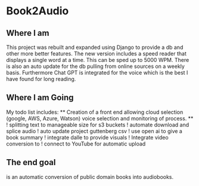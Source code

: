 # Book2Audio

## Where I am 

This project was rebuilt and expanded using Django to provide a db and other more better features. 
 The new version includes a speed reader that displays a single word at a time. This can be sped up to 5000 WPM.
 There is also an auto update for the db pulling from online sources on a weekly basis.
 Furthermore Chat GPT is integrated for the voice which is the best I have found for long reading.
## Where I am Going
My todo list includes:
** Creation of a front end allowing cloud selection (google, AWS, Azure, Watson) voice selection and monitoring of process. **
! splitting text to manageable size for s3 buckets
! automate download and splice audio
! auto update project guttenberg csv 
! use open ai to give a book summary
! integrate dalle to provide visuals
! Integrate video conversion to 
! connect to YouTube for automatic upload
 
## The end goal 
is an automatic conversion of public domain books into audiobooks. 
